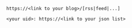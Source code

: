 <!-- ！！！ 以下二选一即可  ！！！ -->

<!-- 公共空间可以在rssblog.cn访问 -->
<!-- 个人空间可以在rssblog.cn/<your uid>访问，比如rssblog.cn/bbing -->

<!-- 如果只是添加到公共空间，只需要填写个人博客rss链接即可 -->
```
https://<link to your blog>/[rss|feed|...]
```

<!-- 如果只是添加到个人空间，需要填写个人空间的uid（自定义即可）以及个人空间维护的json形式的rss列表 -->
<!-- 比如我的个人uid是bbing -->
<!-- json列表在https://gist.github.com/caibingcheng/adf8f300dc50a61a965bdcc6ef0aecb3#file-friends-json -->
<!-- 其中维护了我的个人博客友链中的一些订阅，可以访问rssblog.cn/bbing -->
```
<your uid>: https://<link to your json list>
```
